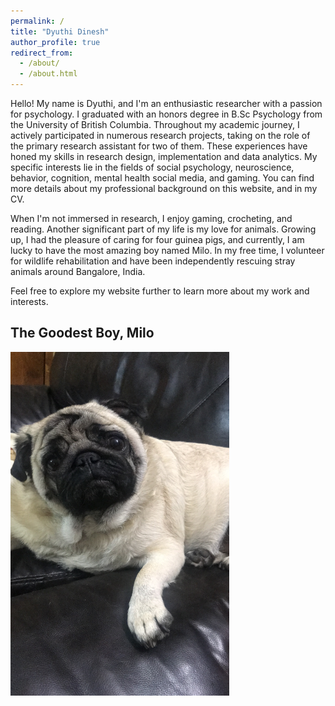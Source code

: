 ```yaml
---
permalink: /
title: "Dyuthi Dinesh"
author_profile: true
redirect_from: 
  - /about/
  - /about.html
---
```


Hello! My name is Dyuthi, and I'm an enthusiastic researcher with a passion for psychology. I graduated with an honors degree in B.Sc Psychology from the University of British Columbia. Throughout my academic journey, I actively participated in numerous research projects, taking on the role of the primary research assistant for two of them. These experiences have honed my skills in research design, implementation and data analytics. My specific interests lie in the fields of social psychology, neuroscience, behavior, cognition, mental health social media, and gaming. You can find more details about my professional background on this website, and in my CV.

When I'm not immersed in research, I enjoy gaming, crocheting, and reading. Another significant part of my life is my love for animals. Growing up, I had the pleasure of caring for four guinea pigs, and currently, I am lucky to have the most amazing boy named Milo. 
In my free time, I volunteer for wildlife rehabilitation and have been independently rescuing stray animals around Bangalore, India. 

Feel free to explore my website further to learn more about my work and interests.

## The Goodest Boy, Milo 
<img src="/images/milo.JPG" width="350" height="550">
